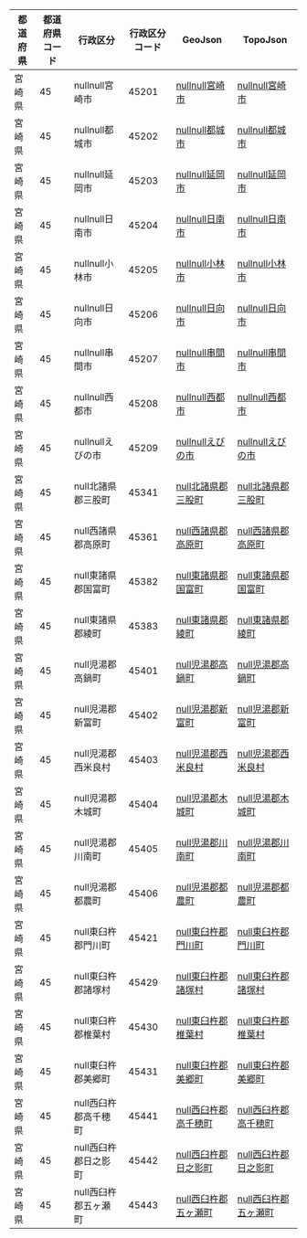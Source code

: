 | 都道府県 | 都道府県コード | 行政区分 | 行政区分コード | GeoJson | TopoJson |
|-----------|--------------|--------- |--------------|------|------|
| 宮崎県 | 45 | nullnull宮崎市 | 45201 | [nullnull宮崎市](/geojson/cities/45/45201.json) | [nullnull宮崎市](/topojson/cities/45/45201.topojson) |
| 宮崎県 | 45 | nullnull都城市 | 45202 | [nullnull都城市](/geojson/cities/45/45202.json) | [nullnull都城市](/topojson/cities/45/45202.topojson) |
| 宮崎県 | 45 | nullnull延岡市 | 45203 | [nullnull延岡市](/geojson/cities/45/45203.json) | [nullnull延岡市](/topojson/cities/45/45203.topojson) |
| 宮崎県 | 45 | nullnull日南市 | 45204 | [nullnull日南市](/geojson/cities/45/45204.json) | [nullnull日南市](/topojson/cities/45/45204.topojson) |
| 宮崎県 | 45 | nullnull小林市 | 45205 | [nullnull小林市](/geojson/cities/45/45205.json) | [nullnull小林市](/topojson/cities/45/45205.topojson) |
| 宮崎県 | 45 | nullnull日向市 | 45206 | [nullnull日向市](/geojson/cities/45/45206.json) | [nullnull日向市](/topojson/cities/45/45206.topojson) |
| 宮崎県 | 45 | nullnull串間市 | 45207 | [nullnull串間市](/geojson/cities/45/45207.json) | [nullnull串間市](/topojson/cities/45/45207.topojson) |
| 宮崎県 | 45 | nullnull西都市 | 45208 | [nullnull西都市](/geojson/cities/45/45208.json) | [nullnull西都市](/topojson/cities/45/45208.topojson) |
| 宮崎県 | 45 | nullnullえびの市 | 45209 | [nullnullえびの市](/geojson/cities/45/45209.json) | [nullnullえびの市](/topojson/cities/45/45209.topojson) |
| 宮崎県 | 45 | null北諸県郡三股町 | 45341 | [null北諸県郡三股町](/geojson/cities/45/45341.json) | [null北諸県郡三股町](/topojson/cities/45/45341.topojson) |
| 宮崎県 | 45 | null西諸県郡高原町 | 45361 | [null西諸県郡高原町](/geojson/cities/45/45361.json) | [null西諸県郡高原町](/topojson/cities/45/45361.topojson) |
| 宮崎県 | 45 | null東諸県郡国富町 | 45382 | [null東諸県郡国富町](/geojson/cities/45/45382.json) | [null東諸県郡国富町](/topojson/cities/45/45382.topojson) |
| 宮崎県 | 45 | null東諸県郡綾町 | 45383 | [null東諸県郡綾町](/geojson/cities/45/45383.json) | [null東諸県郡綾町](/topojson/cities/45/45383.topojson) |
| 宮崎県 | 45 | null児湯郡高鍋町 | 45401 | [null児湯郡高鍋町](/geojson/cities/45/45401.json) | [null児湯郡高鍋町](/topojson/cities/45/45401.topojson) |
| 宮崎県 | 45 | null児湯郡新富町 | 45402 | [null児湯郡新富町](/geojson/cities/45/45402.json) | [null児湯郡新富町](/topojson/cities/45/45402.topojson) |
| 宮崎県 | 45 | null児湯郡西米良村 | 45403 | [null児湯郡西米良村](/geojson/cities/45/45403.json) | [null児湯郡西米良村](/topojson/cities/45/45403.topojson) |
| 宮崎県 | 45 | null児湯郡木城町 | 45404 | [null児湯郡木城町](/geojson/cities/45/45404.json) | [null児湯郡木城町](/topojson/cities/45/45404.topojson) |
| 宮崎県 | 45 | null児湯郡川南町 | 45405 | [null児湯郡川南町](/geojson/cities/45/45405.json) | [null児湯郡川南町](/topojson/cities/45/45405.topojson) |
| 宮崎県 | 45 | null児湯郡都農町 | 45406 | [null児湯郡都農町](/geojson/cities/45/45406.json) | [null児湯郡都農町](/topojson/cities/45/45406.topojson) |
| 宮崎県 | 45 | null東臼杵郡門川町 | 45421 | [null東臼杵郡門川町](/geojson/cities/45/45421.json) | [null東臼杵郡門川町](/topojson/cities/45/45421.topojson) |
| 宮崎県 | 45 | null東臼杵郡諸塚村 | 45429 | [null東臼杵郡諸塚村](/geojson/cities/45/45429.json) | [null東臼杵郡諸塚村](/topojson/cities/45/45429.topojson) |
| 宮崎県 | 45 | null東臼杵郡椎葉村 | 45430 | [null東臼杵郡椎葉村](/geojson/cities/45/45430.json) | [null東臼杵郡椎葉村](/topojson/cities/45/45430.topojson) |
| 宮崎県 | 45 | null東臼杵郡美郷町 | 45431 | [null東臼杵郡美郷町](/geojson/cities/45/45431.json) | [null東臼杵郡美郷町](/topojson/cities/45/45431.topojson) |
| 宮崎県 | 45 | null西臼杵郡高千穂町 | 45441 | [null西臼杵郡高千穂町](/geojson/cities/45/45441.json) | [null西臼杵郡高千穂町](/topojson/cities/45/45441.topojson) |
| 宮崎県 | 45 | null西臼杵郡日之影町 | 45442 | [null西臼杵郡日之影町](/geojson/cities/45/45442.json) | [null西臼杵郡日之影町](/topojson/cities/45/45442.topojson) |
| 宮崎県 | 45 | null西臼杵郡五ヶ瀬町 | 45443 | [null西臼杵郡五ヶ瀬町](/geojson/cities/45/45443.json) | [null西臼杵郡五ヶ瀬町](/topojson/cities/45/45443.topojson) |
